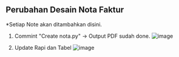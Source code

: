 ## Perubahan Desain Nota Faktur
*Setiap Note akan ditambahkan disini. 

1. Commint "Create nota.py" -> Output PDF sudah done. 
![image](https://github.com/peekcodedev/Nota-Faktur-Python/assets/66538126/332466c8-0451-48aa-b709-6ba07ca5058f)

2. Update Rapi dan Tabel
![image](https://github.com/peekcodedev/Nota-Faktur-Python/assets/66538126/139315e4-3a16-491c-a90f-b3048703883e)


